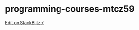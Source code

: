 # programming-courses-mtcz59

[Edit on StackBlitz ⚡️](https://stackblitz.com/edit/programming-courses-mtcz59)